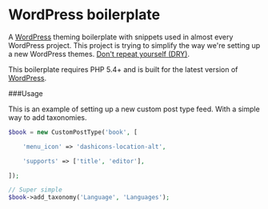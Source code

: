 WordPress boilerplate
=====================

A [WordPress](https://github.com/WordPress/WordPress) theming boilerplate with snippets used in almost every WordPress project. This project is trying to simplify the way we're setting up a new WordPress themes. [Don't repeat yourself (DRY)](http://en.wikipedia.org/wiki/Don't_repeat_yourself).

This boilerplate requires PHP 5.4+ and is built for the latest version of [WordPress](https://github.com/WordPress/WordPress).

###Usage

This is an example of setting up a new custom post type feed. With a simple way to add taxonomies.

```php
$book = new CustomPostType('book', [

	'menu_icon' => 'dashicons-location-alt',

	'supports' => ['title', 'editor'],

]);

// Super simple
$book->add_taxonomy('Language', 'Languages');
```
